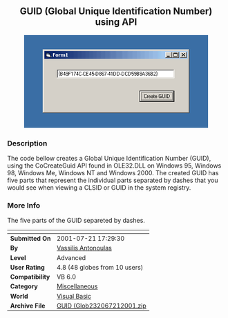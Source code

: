 ﻿<div align="center">

## GUID \(Global Unique Identification Number\) using API

<img src="PIC2001721142421799.gif">
</div>

### Description

The code bellow creates a Global Unique Identification Number (GUID), using the CoCreateGuid API found in OLE32.DLL on Windows 95, Windows 98, Windows Me, Windows NT and Windows 2000. The created GUID has five parts that represent the individual parts separated by dashes that you would see when viewing a CLSID or GUID in the system registry.
 
### More Info
 
The five parts of the GUID separeted by dashes.


<span>             |<span>
---                |---
**Submitted On**   |2001-07-21 17:29:30
**By**             |[Vassilis Antonoulas](https://github.com/Planet-Source-Code/PSCIndex/blob/master/ByAuthor/vassilis-antonoulas.md)
**Level**          |Advanced
**User Rating**    |4.8 (48 globes from 10 users)
**Compatibility**  |VB 6\.0
**Category**       |[Miscellaneous](https://github.com/Planet-Source-Code/PSCIndex/blob/master/ByCategory/miscellaneous__1-1.md)
**World**          |[Visual Basic](https://github.com/Planet-Source-Code/PSCIndex/blob/master/ByWorld/visual-basic.md)
**Archive File**   |[GUID \(Glob232067212001\.zip](https://github.com/Planet-Source-Code/vassilis-antonoulas-guid-global-unique-identification-number-using-api__1-25290/archive/master.zip)








